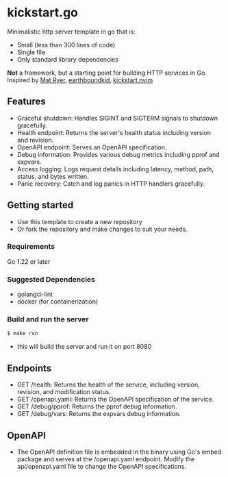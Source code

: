 # kickstart.go
Minimalistic http server template in go that is:
- Small (less than 300 lines of code)
- Single file 
- Only standard library dependencies

**Not** a framework, but a starting point for building HTTP services in Go.
Inspired by [Mat Ryer](https://grafana.com/blog/2024/02/09/how-i-write-http-services-in-go-after-13-years/#designing-for-testability), [earthboundkid](https://blog.carlana.net/post/2023/golang-git-hash-how-to/), [kickstart.nvim](https://github.com/nvim-lua/kickstart.nvim)

## Features
- Graceful shutdown: Handles SIGINT and SIGTERM signals to shutdown gracefully.
- Health endpoint: Returns the server's health status including version and revision.
- OpenAPI endpoint: Serves an OpenAPI specification.
- Debug information: Provides various debug metrics including pprof and expvars.
- Access logging: Logs request details including latency, method, path, status, and bytes written.
- Panic recovery: Catch and log panics in HTTP handlers gracefully.

## Getting started
- Use this template to create a new repository
- Or fork the repository and make changes to suit your needs.

### Requirements
Go 1.22 or later

### Suggested Dependencies
- golangci-lint 
- docker (for containerization)

### Build and run the server
```sh
$ make run 
```
- this will build the server and run it on port 8080

## Endpoints
- GET /health: Returns the health of the service, including version, revision, and modification status.
- GET /openapi.yaml: Returns the OpenAPI specification of the service.
- GET /debug/pprof: Returns the pprof debug information.
- GET /debug/vars: Returns the expvars debug information.

## OpenAPI
- The OpenAPI definition file is embedded in the binary using Go's embed package and serves at the /openapi.yaml endpoint. Modify the api/openapi.yaml file to change the OpenAPI specifications.

